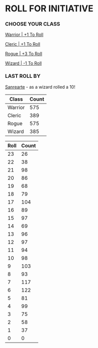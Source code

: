 # ROLL FOR INITIATIVE
### CHOOSE YOUR CLASS

[Warrior | +1 To Roll](https://github.com/benjaminsampica/benjaminsampica/issues/new?title=roll%7Cwarrior&body=Just+click+%27Submit+new+issue%27.)

[Cleric | +1 To Roll](https://github.com/benjaminsampica/benjaminsampica/issues/new?title=roll%7Ccleric&body=Just+click+%27Submit+new+issue%27.)

[Rogue | +3 To Roll](https://github.com/benjaminsampica/benjaminsampica/issues/new?title=roll%7Crogue&body=Just+click+%27Submit+new+issue%27.)

[Wizard | -1 To Roll](https://github.com/benjaminsampica/benjaminsampica/issues/new?title=roll%7Cwizard&body=Just+click+%27Submit+new+issue%27.)
### LAST ROLL BY
[Sanrearte](https://www.github.com/Sanrearte) - as a wizard rolled a 10!

|Class|Count|
|-|-|
|Warrior|575|
|Cleric|389|
|Rogue|575|
|Wizard|385|

|Roll|Count|
|-|-|
|23|26
|22|38
|21|98
|20|86
|19|68
|18|79
|17|104
|16|89
|15|97
|14|69
|13|96
|12|97
|11|94
|10|98
|9|103
|8|93
|7|117
|6|122
|5|81
|4|99
|3|75
|2|58
|1|37
|0|0
